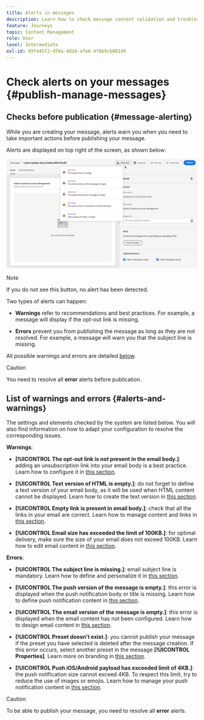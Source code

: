 ```yaml
---
title: Alerts in messages
description: Learn how to check message content validation and troubleshoot
feature: Journeys
topic: Content Management
role: User
level: Intermediate
exl-id: 89f445f2-df8a-4d2d-afe8-4f8b9cb001d9
---
```

# Check alerts on your messages {#publish-manage-messages}

## Checks before publication {#message-alerting}

While you are creating your message, alerts warn you when you need to take important actions before publishing your message.

Alerts are displayed on top right of the screen, as shown below:

![](assets/message-alerts.png)

>[!NOTE]
>
>If you do not see this button, no alert has been detected.

Two types of alerts can happen:

* **Warnings** refer to recommendations and best practices. For example, a message will display if the opt-out link is missing.

* **Errors** prevent you from publishing the message as long as they are not resolved. For example, a message will warn you that the subject line is missing.

All possible warnings and errors are detailed [below](#alerts-and-warnings).

>[!CAUTION]
>
> You need to resolve all **error** alerts before publication.

## List of warnings and errors {#alerts-and-warnings}

The settings and elements checked by the system are listed below. You will also find information on how to adapt your configuration to resolve the corresponding issues.

**Warnings**:

* **[!UICONTROL The opt-out link is not present in the email body.]**: adding an unsubscription link into your email body is a best practice. Learn how to configure it in [this section](consent.md).

* **[!UICONTROL Text version of HTML is empty.]**: do not forget to define a text version of your email body, as it will be used when HTML content cannot be displayed. Learn how to create the text version in [this section](../design/create-email-content.md#generate-text-version).

* **[!UICONTROL Empty link is present in email body.]**: check that all the links in your email are correct. Learn how to manage content and links in [this section](../design/create-email-content.md).

* **[!UICONTROL Email size has exceeded the limit of 100KB.]**: for optimal delivery, make sure the size of your email does not exceed 100KB. Learn how to edit email content in [this section](../design/create-email-content.md).

**Errors**:

* **[!UICONTROL The subject line is missing.]**: email subject line is mandatory. Learn how to define and personalize it in [this section](create-email.md).

    <!--HTML is empty when Amp HTML is present-->

* **[!UICONTROL The push version of the message is empty.]**: this error is displayed when the push notification body or title is missing. Learn how to define push notification content in [this section](create-push.md).

* **[!UICONTROL The email version of the message is empty.]**: this error is displayed when the email content has not been configured. Learn how to design email content in [this section](../design/design-emails.md).

* **[!UICONTROL Preset doesn’t exist.]**: you cannot publish your message if the preset you have selected is deleted after the message creation. If this error occurs, select another preset in the message **[!UICONTROL Properties]**. Learn more on branding in [this section](../configuration/about-subdomain-delegation.md).

* **[!UICONTROL Push iOS/Android payload has exceeded limit of 4KB.]**: the push notification size cannot exceed 4KB. To respect this limit, try to reduce the use of images or emojis. Learn how to manage your push notification content in [this section](create-push.md).

>[!CAUTION]
>
> To be able to publish your message, you need to resolve all **error** alerts.

<!--Other issues can stop publication such as:
* The push notification title is empty-->
